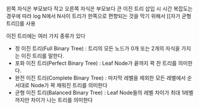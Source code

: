 왼쪽 자식은 부모보다 작고 오른쪽 자식은 부모보다 큰 이진 트리
삽입 시 시간 복잡도는 경우에 따라 log N에서 N사이
트리가 한쪽으로 편향되는 것을 막기 위해서 [[자가 균형 트리]]를 사용

이진 트리에는 여러 가지 종류가 있다
- 정 이진 트리(Full Binary Tree) : 트리의 모든 노드가 0개 또는 2개의 자식을 가지는 이진 트리를 말한다.
- 포화 이진 트리(Perfect Binary Tree) : Leaf Node가 끝까지 꽉 찬 트리를 의미한다.
- 완전 이진 트리(Complete Binary Tree) : 마지막 레벨을 제외한 모든 레벨에서 순서대로 Node가 꽉 채워진 트리를 의미한다
- 균형 이진 트리(Balanced Binary Tree) : Leaf Node들의 레벨 차이가 최대 1레벨까지만 차이가 나는 트리를 의미한다
